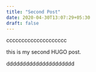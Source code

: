 ```yaml
---
title: "Second Post"
date: 2020-04-30T13:07:29+05:30
draft: false
---
```



cccccccccccccccccccc

this is my second HUGO post.

ddddddddddddddddddddd